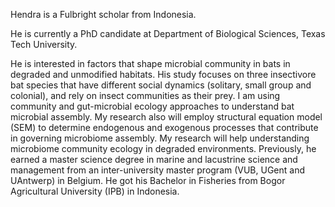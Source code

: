 Hendra is a Fulbright scholar from Indonesia.

He is currently a PhD candidate at Department of Biological Sciences,  Texas Tech University.

He is interested in factors that shape microbial community in bats in degraded and unmodified habitats. His study focuses on three insectivore bat species that have different social dynamics (solitary, small group and colonial), and rely on insect communities as their prey. I am using community and gut-microbial ecology approaches to understand bat microbial assembly. My research also will employ structural equation model (SEM) to determine endogenous and exogenous processes that contribute in governing microbiome assembly. My research will help understanding microbiome community ecology in degraded environments. Previously, he earned a master science degree in marine and lacustrine science and management from an inter-university master program (VUB, UGent and UAntwerp) in Belgium. He got his Bachelor in Fisheries from Bogor Agricultural University (IPB) in Indonesia.
